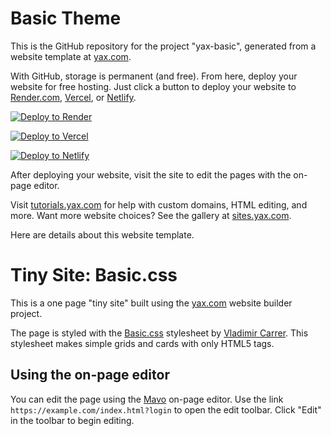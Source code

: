# Basic Theme

This is the GitHub repository for the project "yax-basic", generated from a
website template at [yax.com](https://yax.com).

With GitHub, storage is permanent (and free). From here, deploy your website for free hosting.
Just click a button to deploy your website to [Render.com](https://render.com/),
[Vercel](https://vercel.com/), or [Netlify](https://www.netlify.com/).

[![Deploy to Render](https://render.com/images/deploy-to-render-button.svg)](https://render.com/deploy)

[![Deploy to Vercel](https://vercel.com/button)](https://vercel.com/import/project?template=https://github.com/danielatyax/yax-basic)

[![Deploy to Netlify](https://www.netlify.com/img/deploy/button.svg)](https://app.netlify.com/start/deploy?repository=https://github.com/danielatyax/yax-basic)

After deploying your website, visit the site to edit the pages with the on-page editor.

Visit [tutorials.yax.com](https://tutorials.yax.com/) for help with custom domains, HTML editing, and more.
Want more website choices? See the gallery at [sites.yax.com](https://sites.yax.com/).

Here are details about this website template.

# Tiny Site: Basic.css

This is a one page "tiny site" built using the [yax.com](https://yax.com/) website builder project.

The page is styled with the [Basic.css](https://vladocar.github.io/Basic.css/) stylesheet by [Vladimir Carrer](http://www.vcarrer.com/). This stylesheet makes simple grids and cards with only HTML5 tags.

## Using the on-page editor

You can edit the page using the [Mavo](https://mavo.io/) on-page editor. Use the link `https://example.com/index.html?login` to open the edit toolbar. Click "Edit" in the toolbar to begin editing.
